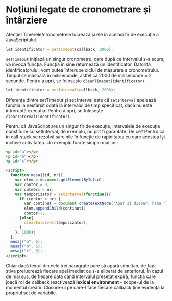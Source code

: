 # Noțiuni legate de cronometrare și întârziere

Atenție! Timerele/cronometrele lucrează și ele în același fir de execuție a JavaScriptului.

```javascript
let identificator = setTimeout(callback, 2000);
```

`setTimeout` inițiază un singur cronometru, care după ce intervalul s-a scurs, va invoca funcția. Funcția în sine returnează un identificator. Datorită identificatorului, vom putea întrerupe ciclul de măsurare a cronometrului.
Timpul se măsoară în milisecunde, astfel că 2000 de milisecunde = 2 secunde.
Pentru a opri, se folosește `clearTimeout(identificator)`.

```javascript
let identificator = setInterval(callback, 2000);
```

Diferența dintre setTimeout și set Interval este că `setInterval` apelează funcția la nesfârșit odată la intervalul de timp specificat, dacă nu este întreruptă execuția.
Pentru a opri, se folosește `clearInterval(identificator)`.

Pentru că JavaScript are un singur fir de execuție, intervalele de execuție constituire cu setInterval, de exemplu, nu pot fi garantate. De ce? Pentru că în call-stack se rezolvă sarcinile în funcție de rapiditatea cu care acestea își încheie activitatea. Un exemplu foarte simplu mai jos:

```html
<p id="a"></p>
<p id="b"></p>
<p id="c"></p>

<script>
  function mesaj(id, nr){
    var elem = document.getElementById(id);
    var contor = 0;
    var cateOri = nr;
    var temporizator = setInterval(function(){
      if (contor < nr) {
        var continut = document.createTextNode("Apar și dispar, haha ");
        elem.appendChild(continut);
        contor++;
      }else{
        clearInterval(temporizator);
      }
    }, 1000);
  };
  mesaj("a", 6);
  mesaj("b", 6);
  mesaj("c", 6);
</script>
```

Chiar dacă textul din cele trei paragrafe pare să apară simultan, de fapt stiva prelucrează fiecare apel imediat ce s-a eliberat de anteriorul.
În cazul de mai sus, de fiecare dată când intervalul presetat expiră, funcția care joacă rol de callback reactivează **lexical environment** - scope-ul de la momentul creării. Closure-ul pe care-l face fiecare callback ține evidența la propriul set de variabile.

